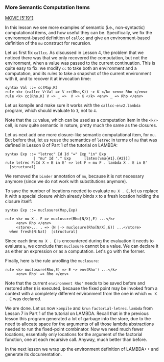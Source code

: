 <!-- Copyright (c) 2014 K Team. All Rights Reserved. -->
### More Semantic Computation Items

[MOVIE [5'19"]](http://youtu.be/dP3FW0kZN6k)

In this lesson we see more examples of semantic (i.e., non-syntactic)
computational items, and how useful they can be.  Specifically, we fix the
environment-based definition of `callcc` and give an environment-based
definition of the `mu` construct for recursion.

Let us first fix `callcc`.  As discussed in Lesson 4, the problem that we noticed
there was that we only recovered the computation, but not the environment, when
a value was passed to the current continuation.  This is quite easy to fix:
we modify `cc` to take both an environment and a computation, and its rules
to take a snapshot of the current environment with it, and to recover it at
invocation time:

    syntax Val ::= cc(Map,K)
    rule <k> (callcc V:Val => V cc(Rho,K)) ~> K </k> <env> Rho </env>
    rule <k> cc(Rho,K) V ~> _ =>  V ~> K </k> <env> _ => Rho </env>

Let us kompile and make sure it works with the `callcc-env2.lambda` program,
which should evaluate to `3`, not to `4`.

Note that the `cc` value, which can be used as a computation item in the `<k/>`
cell, is now quite semantic in nature, pretty much the same as the closures.

Let us next add one more closure-like semantic computational item, for `mu`.
But before that, let us reuse the semantics of `letrec` in terms of `mu` that
was defined in Lesson 8 of Part 1 of the tutorial on LAMBDA:

    syntax Exp ::= "letrec" Id Id "=" Exp "in" Exp
                 | "mu" Id "." Exp      [latex(\mu{#1}.{#2})]
    rule letrec F:Id X = E in E' => let F = mu F . lambda X . E in E'
      [structural]

We removed the `binder` annotation of `mu`, because it is not necessary
anymore (since we do not work with substitutions anymore).

To save the number of locations needed to evaluate `mu X . E`, let us replace
it with a special closure which already binds `X` to a fresh location holding the
closure itself:

    syntax Exp ::= muclosure(Map,Exp)

    rule <k> mu X . E => muclosure(Rho[N/X],E) ...</k>
         <env> Rho </env>
         <store>... . => (N |-> muclosure(Rho[N/X],E)) ...</store>
      when fresh(N:Nat)  [structural]

Since each time `mu X . E` is encountered during the evaluation it needs to
evaluate `E`, we conclude that `muclosure` cannot be a value.  We can declare it
as either an expression or as a computation.  Let's go with the former.

Finally, here is the rule unrolling the `muclosure`:

    rule <k> muclosure(Rho,E) => E ~> env(Rho') ...</k>
         <env> Rho' => Rho </env>

Note that the current `environment Rho'` needs to be saved before and
restored after `E` is executed, because the fixed point may be invoked
from a context with a completely different environment from the one
in which `mu X . E` was declared.

We are done.  Let us now `kompile` and `krun` `factorial-letrec.lambda` from
Lesson 7 in Part 1 of the tutorial on LAMBDA.  Recall that in the previous lesson
this program generated a lot of garbage into the store, due to the
need to allocate space for the arguments of all those lambda abstractions
needed to run the fixed-point combinator.  Now we need much fewer locations,
essentially only locations for the argument of the factorial function, one at
each recursive call.  Anyway, much better than before.

In the next lesson we wrap up the environment definition of LAMBDA++ and
generate its documentation.
